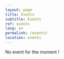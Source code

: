 ```yaml
---
layout: page
title: Events
subtitle: Events
ref: events
lang: en
permalink: /events/
location: events
---
```


No event for the moment !
